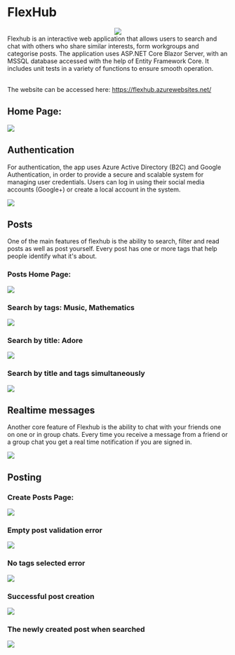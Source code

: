 # FlexHub
<div align="center">
  <img src="https://i.imgur.com/D4xp3In.png" />
</div>
Flexhub is an interactive web application that allows users to search and chat with others who share similar interests, form workgroups and categorise posts. 
The application uses ASP.NET Core Blazor Server, with an MSSQL database accessed with the help of Entity Framework Core. It includes unit tests in a variety of functions to ensure smooth operation.

<br/>
<br/>

The website can be accessed here: https://flexhub.azurewebsites.net/

## Home Page:
![](https://i.imgur.com/q85DBpM.png)

## Authentication

For authentication, the app uses Azure Active Directory (B2C) and Google Authentication, in order to provide a secure and scalable system for managing user credentials. 
Users can log in using their social media accounts (Google+) or create a local account in the system.

![](https://i.imgur.com/MCgpgYF.jpg)

## Posts
One of the main features of flexhub is the ability to search, filter and read posts as well as post yourself. Every post has one or more tags that
help people identify what it's about. 

### Posts Home Page:

![](https://i.imgur.com/cYlQ3Xk.png)

### Search by tags: Music, Mathematics

![](https://i.imgur.com/nCw3opW.png)

### Search by title: Adore

![](https://i.imgur.com/QhC4T2k.png)

### Search by title and tags simultaneously

![](https://i.imgur.com/ntU1MQP.png)

## Realtime messages

Another core feature of Flexhub is the ability to chat with your friends one on one or in group chats. Every time you receive a message from a friend or a group chat
you get a real time notification if you are signed in.

![](https://i.imgur.com/Ze6RMFL.png)

## Posting

### Create Posts Page:

![](https://i.imgur.com/E3LX1PQ.png)

### Empty post validation error

![](https://i.imgur.com/51L3V0u.png)

### No tags selected error

![](https://i.imgur.com/yqmK3Nu.png)

### Successful post creation

![](https://i.imgur.com/HEjezzj.png)

### The newly created post when searched

![](https://i.imgur.com/yXUUhM3.png)
